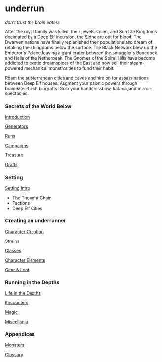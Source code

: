 # underrun

_don't trust the brain eaters_

After the royal family was killed, their jewels stolen, and Sun Isle Kingdoms decimated by a Deep Elf incursion, the Sidhe are out for blood. The Dwarven nations have finally replenished their populations and dream of retaking their kingdoms below the surface. The Black Network blew up the Emperor's Palace leaving a giant crater between the smuggler's Bonedock and Halls of the Netherpeak. The Gnomes of the Spiral Hills have become addicted to exotic dreamspices of the East and now sell their steam-powered mechanical monstrosities to fund their habit. 

Roam the subterranean cities and caves and hire on for assassinations between Deep Elf houses. Augment your psionic powers through braineater-flesh biografts. Grab your handcrossbow, katana, and mirror-spectacles.

### Secrets of the World Below  
[Introduction](01_introduction/README.md)

[Generators](25_generators/README.md)

[Runs](24_runs/README.md)

[Campaigns](21_campaigns/README.md)

[Treasure](22_treasure/README.md)

[Grafts](23_grafts/README.md)

### Setting
[Setting Intro](40_setting/README.md)
* The Thought Chain
* Factions
* Deep Elf Cities

### Creating an underrunner

[Character Creation](02_character_creation/README.md)

[Strains](03_strains/README.md)

[Classes](04_classes/README.md)

[Character Elements](05_character_elements/README.md)

[Gear & Loot](06_equipment_money/README.md)

### Running in the Depths

[Life in the Depths](07_adventuring/README.md)

[Encounters](08_encounters/README.md)

[Magic](09_magic/README.md)

[Miscellania](10_misc/README.md)



### Appendices  
[Monsters](31_monsters/README.md)  

[Glossary](10_misc/glossary.md)


